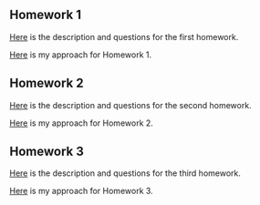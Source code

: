 
## Homework 1

[Here](IE582_Fall2019_Homework1.pdf) is the description and questions for the first homework.

[Here](Hw1.html) is my approach for Homework 1.

## Homework 2

[Here](IE582_Fall2019_Homework2.pdf) is the description and questions for the second homework.

[Here](hw2.html) is my approach for Homework 2.

## Homework 3

[Here](IE582_Fall2019_Homework3.pdf) is the description and questions for the third  homework.

[Here](HW3.html) is my approach for Homework 3.

